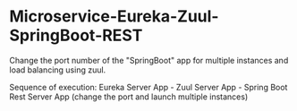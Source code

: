 # Microservice-Eureka-Zuul-SpringBoot-REST
Change the port number of the "SpringBoot" app for multiple instances and load balancing using zuul.

Sequence of execution: Eureka Server App - Zuul Server App - Spring Boot Rest Server App (change the port and launch multiple instances)
